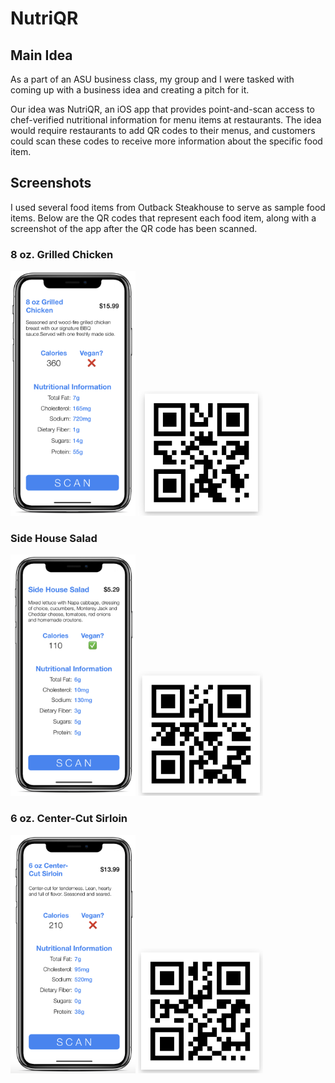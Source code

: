 # NutriQR

## Main Idea

As a part of an ASU business class, my group and I were tasked with coming up with a business idea and creating a pitch for it.

Our idea was NutriQR, an iOS app that provides point-and-scan access to chef-verified nutritional information for menu items
at restaurants. The idea would require restaurants to add QR codes to their menus, and customers could scan these codes to receive more information about the specific food item.

## Screenshots
I used several food items from Outback Steakhouse to serve as sample food items. Below are the QR codes that represent each food item, along with a screenshot of the app after the QR code has been scanned.

### 8 oz. Grilled Chicken
<img src="/screenshots/chickenScreenshot.png" alt="Chicken Screenshot" title="grilled chicken screenshot" width="200" /> <img src="/screenshots/grilledChicken.png" alt="Chicken" title="grilled chicken" width="200" height="200" />

### Side House Salad
<img src="/screenshots/saladScreenshot.png" alt="Salad Screenshot" title="salad screenshot" width="200" /> <img src="/screenshots/sideHouseSalad.png" alt="Salad" title="salad" width="200" height="200" />

### 6 oz. Center-Cut Sirloin
<img src="/screenshots/sirloinScreenshot.png" alt="Sirloin Screenshot" title="sirloin screenshot" width="200" /> <img src="/screenshots/sirloin.png" alt="Sirloin" title="sirloin" width="200" height="200" />
  
